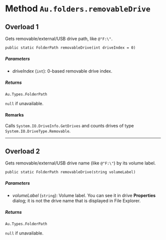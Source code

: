 # Method `Au.folders.removableDrive`

## Overload 1

Gets removable/external/USB drive path, like `@"F:\"`.

```
public static FolderPath removableDrive(int driveIndex = 0)
```

##### Parameters

- *driveIndex*  (`int`):
    0-based removable drive index.

##### Returns

`Au.Types.FolderPath`

`null` if unavailable.

#### Remarks

Calls `System.IO.DriveInfo.GetDrives` and counts drives of type `System.IO.DriveType.Removable`.

* * *

## Overload 2

Gets removable/external/USB drive name (like `@"F:\"`) by its volume label.

```
public static FolderPath removableDrive(string volumeLabel)
```

##### Parameters

- *volumeLabel*  (`string`):
    Volume label. You can see it in drive **Properties** dialog; it is not the drive name that is displayed in File Explorer.

##### Returns

`Au.Types.FolderPath`

`null` if unavailable.